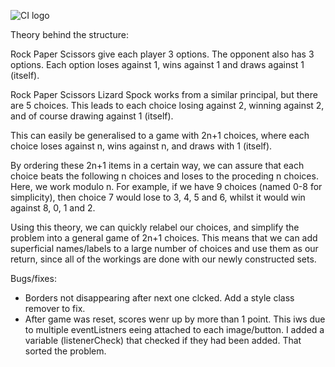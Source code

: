 ![CI logo](https://codeinstitute.s3.amazonaws.com/fullstack/ci_logo_small.png)


Theory behind the structure:

Rock Paper Scissors give each player 3 options. The opponent also has 3 options. Each option loses against 1, wins against 1 and draws against 1 (itself).

Rock Paper Scissors Lizard Spock works from a similar principal, but there are 5 choices. This leads to each choice losing against 2, winning against 2, and of course drawing against 1 (itself).

This can easily be generalised to a game with 2n+1 choices, where each choice loses against n, wins against n, and draws with 1 (itself).

By ordering these 2n+1 items in a certain way, we can assure that each choice beats the following n choices and loses to the proceding n choices. Here, we work modulo n. For example, if we have 9 choices (named 0-8 for simplicity), then choice 7 would lose to 3, 4, 5 and 6, whilst it would win against 8, 0, 1 and 2.

Using this theory, we can quickly relabel our choices, and simplify the problem into a general game of 2n+1 choices. This means that we can add superficial names/labels to a large number of choices and use them as our return, since all of the workings are done with our newly constructed sets.



Bugs/fixes:

- Borders not disappearing after next one clcked. Add a style class remover to fix.
- After game was reset, scores wenr up by more than 1 point. This iws due to multiple eventListners eeing attached to each image/button. I added a variable (listenerCheck) that checked if they had been added. That sorted the problem.